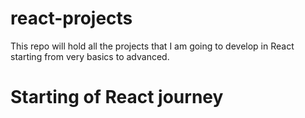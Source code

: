# react-projects
This repo will hold all the projects that I am going to develop in React starting from very basics to advanced.

# Starting of React journey